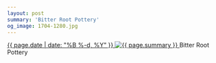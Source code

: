 ```yaml
---
layout: post
summary: 'Bitter Root Pottery'
og_image: 1704-1280.jpg
---
```


<p>
 <time>
  <a href="/1704">
   {{ page.date | date: "%B %-d, %Y" }}
  </a>
 </time>
 <a href="/1704">
  <img alt="{{ page.summary }}" data-taken="11/24/2022" sizes="(min-width: 700px) 50vw, calc(100vw - 2rem)" src="{{ site.assets_url }}/1704-640.jpg" srcset="{{ site.assets_url }}/1704-320.jpg 320w, {{ site.assets_url }}/1704-640.jpg 640w, {{ site.assets_url }}/1704-960.jpg 960w, {{ site.assets_url }}/1704-1280.jpg 1280w"/>
 </a>
 <span>
  Bitter Root Pottery
 </span>
</p>
